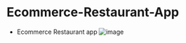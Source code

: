 # Ecommerce-Restaurant-App
- Ecommerce Restaurant app
![image](https://github.com/MohamedHamed12/Ecommerce-Restaurant-App/assets/90472426/1d7b3a3a-46dd-49be-ac5e-17aae3d0ac44)

